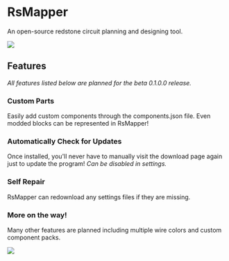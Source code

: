 # RsMapper
An open-source redstone circuit planning and designing tool.

![](https://user-images.githubusercontent.com/39837353/84084412-0e238f00-a9a9-11ea-94ac-8c0b68fc69f8.PNG)

## Features
_All features listed below are planned for the beta 0.1.0.0 release._

### Custom Parts
Easily add custom components through the components.json file. Even modded blocks can be represented in RsMapper!

### Automatically Check for Updates
Once installed, you'll never have to manually visit the download page again just to update the program! _Can be disabled in settings._

### Self Repair
RsMapper can redownload any settings files if they are missing.

### More on the way!
Many other features are planned including multiple wire colors and custom component packs.

![](https://i.imgur.com/4ZdnxMI.png)
